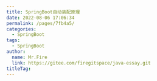 ```yaml
---
title: SpringBoot自动装配原理
date: 2022-08-06 17:06:34
permalink: /pages/7fb4a5/
categories: 
  - SpringBoot
tags: 
  - SpringBoot
author: 
  name: Mr.Fire
  link: https://gitee.com/firegitspace/java-essay.git
titleTag: 
---
```


